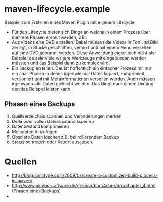 # maven-lifecycle.example
Beispiel zum Erstellen eines Maven Plugin mit eigenem Lifecycle

* Für den Lifecycle bieten sich Dinge an welche in einem Prozess über mehrere Phasen erstellt werden, z.B.:
 * Aus Videos eine DVD erstellen. Dabei müssen die Videos in Ton und Bild zerlegt, in Stücke geschnitten, vermixt und mit einem Menü versehen auf eine DVD gebrannt werden. Diese Anwendung eignet sich nicht als Beispiel da sehr viele weitere Werkzeuge mit eingebunden werden müssten und das Beispiel dann zu komplex wird.
 * Ein Backup erstellen. Das ist hoffentlich ein einfacher Prozess mit nur ein paar Phasen in denen irgenwie mal Daten kopiert, komprimiert, versioniert und mit Metainformationen versehen werden. Auch müssen irgenwann alte Daten gelöscht werden. Das klingt nach einem Umfang den das Beispiel leisten kann. 
 
## Phasen eines Backups
1. Quellverzeichnis scannen und Veränderungen merken.
2. Delta oder vollen Datenbestand kopieren
3. Datenbestand komprimieren
4. Metadaten hinzufügen
5. Obsolete Daten löschen z.B. bei rollierendem Backup
6. Status schreiben oder Report ausgeben.

# Quellen

* http://blog.sonatype.com/2009/08/create-a-customized-build-process-in-maven/
* http://www.ukrebs-software.de/german/back4sure/doc/chapter_4.html (Phasen eines Backups)
* 

